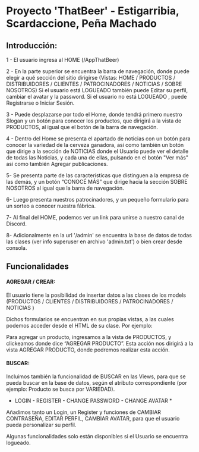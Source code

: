 ﻿# Proyecto 'ThatBeer' - Estigarribia, Scardaccione, Peña Machado

## Introducción:
1 - El usuario ingresa al HOME (/AppThatBeer)

2 - En la parte superior se encuentra la barra de navegación, donde puede elegir a qué sección del sitio dirigirse (Vistas: HOME / PRODUCTOS / DISTRIBUIDORES / CLIENTES / PATROCINADORES / NOTICIAS / SOBRE NOSOTROS) Si el usuario está LOGUEADO también puede Editar su perfil, cambiar el avatar y la password. Si el usuario no está LOGUEADO , puede Registrarse o Iniciar Sesión.

3 - Puede desplazarse por todo el Home, donde tendrá primero nuestro Slogan y un botón para conocer los productos, que dirigirá a la vista de PRODUCTOS, al igual que el botón de la barra de navegación.

4 - Dentro del Home se presenta el apartado de noticias con un botón para conocer la variedad de la cerveza ganadora, asi como también un botón que dirige a la sección de NOTICIAS donde el Usuario puede ver el detalle de todas las Noticias, y cada una de ellas, pulsando en el botón "Ver más" asi como también Agregar publicaciones. 

5- Se presenta parte de las características que distinguen a la empresa de las demás, y un botón “CONOCÉ MÁS” que dirige hacia la sección SOBRE NOSOTROS al igual que la barra de navegación.

6- Luego presenta nuestros patrocinadores, y un pequeño formulario para un sorteo a conocer nuestra fábrica.

7- Al final del HOME, podemos ver un link para unirse a nuestro canal de Discord.

8- Adicionalmente en la url '/admin' se encuentra la base de datos de todas las clases (ver info superuser en archivo 'admin.txt') o bien crear desde consola.

## Funcionalidades

#### AGREGAR / CREAR:
El usuario tiene la posibilidad de insertar datos a las clases de los models (PRODUCTOS / CLIENTES / DISTRIBUIDORES / PATROCINADORES / NOTICIAS )

Dichos formularios se encuentran en sus propias vistas, a las cuales podemos acceder desde el HTML de su clase. Por ejemplo:

Para agregar un producto, ingresamos a la vista de PRODUCTOS, y clickeamos donde dice “AGREGAR PRODUCTO”. Esta acción nos dirigirá a la vista AGREGAR PRODUCTO, donde podremos realizar esta acción. 

#### BUSCAR:

Incluimos también la funcionalidad de BUSCAR en las Views, para que se pueda buscar en la base de datos, según el atributo correspondiente (por ejemplo: Producto se busca por VARIEDAD). 

* LOGIN - REGISTER - CHANGE PASSWORD - CHANGE AVATAR * 

Añadimos tanto un Login, un Register y funciones de CAMBIAR CONTRASEÑA, EDITAR PERFIL, CAMBIAR AVATAR, para que el usuario pueda personalizar su perfil.

Algunas funcionalidades solo están disponibles si el Usuario se encuentra logueado.


